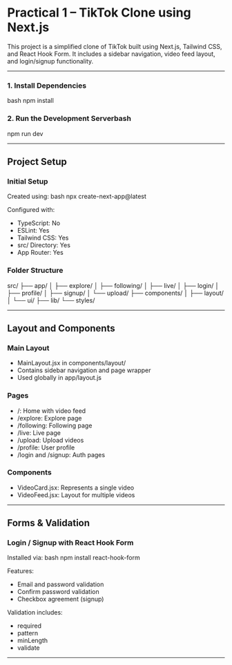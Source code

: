 # Practical 1 – TikTok Clone using Next.js

This project is a simplified clone of TikTok built using Next.js, Tailwind CSS, and React Hook Form. It includes a sidebar navigation, video feed layout, and login/signup functionality.

---

### 1. Install Dependencies
bash
npm install

### 2. Run the Development Serverbash
npm run dev

---

## Project Setup

### Initial Setup
Created using:
bash
npx create-next-app@latest


Configured with:
- TypeScript: No
- ESLint: Yes
- Tailwind CSS: Yes
- src/ Directory: Yes
- App Router: Yes

### Folder Structure

src/
├── app/
│   ├── explore/
│   ├── following/
│   ├── live/
│   ├── login/
│   ├── profile/
│   ├── signup/
│   └── upload/
├── components/
│   ├── layout/
│   └── ui/
├── lib/
└── styles/

---

## Layout and Components

### Main Layout
- MainLayout.jsx in components/layout/
- Contains sidebar navigation and page wrapper
- Used globally in app/layout.js

### Pages
- /: Home with video feed
- /explore: Explore page
- /following: Following page
- /live: Live page
- /upload: Upload videos
- /profile: User profile
- /login and /signup: Auth pages

### Components
- VideoCard.jsx: Represents a single video
- VideoFeed.jsx: Layout for multiple videos

---

## Forms & Validation

### Login / Signup with React Hook Form
Installed via:
bash
npm install react-hook-form

Features:
- Email and password validation
- Confirm password validation
- Checkbox agreement (signup)

Validation includes:
- required
- pattern
- minLength
- validate

---